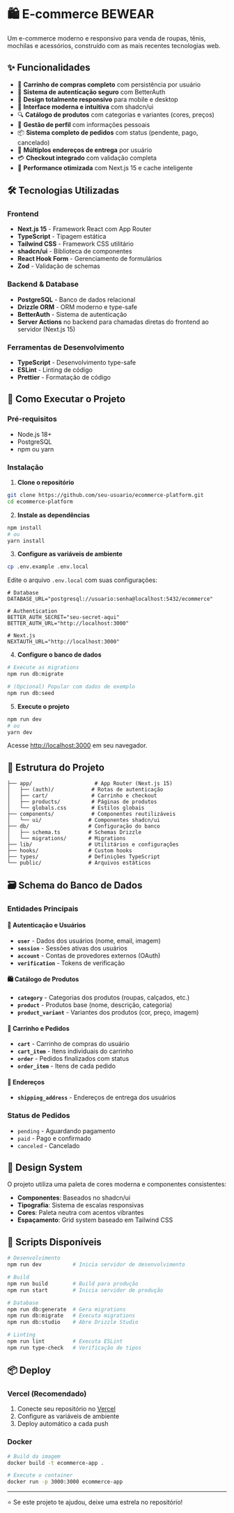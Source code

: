 # 🛍️ E-commerce BEWEAR

Um e-commerce moderno e responsivo para venda de roupas, tênis, mochilas e acessórios, construído com as mais recentes tecnologias web.

## ✨ Funcionalidades

- 🛒 **Carrinho de compras completo** com persistência por usuário
- 🔐 **Sistema de autenticação seguro** com BetterAuth
- 📱 **Design totalmente responsivo** para mobile e desktop
- 🎨 **Interface moderna e intuitiva** com shadcn/ui
- 🔍 **Catálogo de produtos** com categorias e variantes (cores, preços)
- 👤 **Gestão de perfil** com informações pessoais
- 📦 **Sistema completo de pedidos** com status (pendente, pago, cancelado)
- 📍 **Múltiplos endereços de entrega** por usuário
- 💳 **Checkout integrado** com validação completa
- 🚀 **Performance otimizada** com Next.js 15 e cache inteligente

## 🛠️ Tecnologias Utilizadas

### Frontend
- **Next.js 15** - Framework React com App Router
- **TypeScript** - Tipagem estática
- **Tailwind CSS** - Framework CSS utilitário
- **shadcn/ui** - Biblioteca de componentes
- **React Hook Form** - Gerenciamento de formulários
- **Zod** - Validação de schemas

### Backend & Database
- **PostgreSQL** - Banco de dados relacional
- **Drizzle ORM** - ORM moderno e type-safe
- **BetterAuth** - Sistema de autenticação
- **Server Actions** no backend para chamadas diretas do frontend ao servidor (Next.js 15)

### Ferramentas de Desenvolvimento
- **TypeScript** - Desenvolvimento type-safe
- **ESLint** - Linting de código
- **Prettier** - Formatação de código

## 🚀 Como Executar o Projeto

### Pré-requisitos

- Node.js 18+ 
- PostgreSQL
- npm ou yarn

### Instalação

1. **Clone o repositório**
```bash
git clone https://github.com/seu-usuario/ecommerce-platform.git
cd ecommerce-platform
```

2. **Instale as dependências**
```bash
npm install
# ou
yarn install
```

3. **Configure as variáveis de ambiente**
```bash
cp .env.example .env.local
```

Edite o arquivo `.env.local` com suas configurações:
```env
# Database
DATABASE_URL="postgresql://usuario:senha@localhost:5432/ecommerce"

# Authentication
BETTER_AUTH_SECRET="seu-secret-aqui"
BETTER_AUTH_URL="http://localhost:3000"

# Next.js
NEXTAUTH_URL="http://localhost:3000"
```

4. **Configure o banco de dados**
```bash
# Execute as migrations
npm run db:migrate

# (Opcional) Popular com dados de exemplo
npm run db:seed
```

5. **Execute o projeto**
```bash
npm run dev
# ou
yarn dev
```

Acesse [http://localhost:3000](http://localhost:3000) em seu navegador.

## 📁 Estrutura do Projeto

```
├── app/                    # App Router (Next.js 15)
│   ├── (auth)/            # Rotas de autenticação
│   ├── cart/              # Carrinho e checkout
│   ├── products/          # Páginas de produtos
│   └── globals.css        # Estilos globais
├── components/            # Componentes reutilizáveis
│   └── ui/               # Componentes shadcn/ui
├── db/                   # Configuração do banco
│   ├── schema.ts         # Schemas Drizzle
│   └── migrations/       # Migrations
├── lib/                  # Utilitários e configurações
├── hooks/                # Custom hooks
├── types/                # Definições TypeScript
└── public/               # Arquivos estáticos
```

## 🗃️ Schema do Banco de Dados

### Entidades Principais

#### 👤 **Autenticação e Usuários**
- **`user`** - Dados dos usuários (nome, email, imagem)
- **`session`** - Sessões ativas dos usuários  
- **`account`** - Contas de provedores externos (OAuth)
- **`verification`** - Tokens de verificação

#### 🛍️ **Catálogo de Produtos**
- **`category`** - Categorias dos produtos (roupas, calçados, etc.)
- **`product`** - Produtos base (nome, descrição, categoria)
- **`product_variant`** - Variantes dos produtos (cor, preço, imagem)

#### 🛒 **Carrinho e Pedidos**
- **`cart`** - Carrinho de compras do usuário
- **`cart_item`** - Itens individuais do carrinho
- **`order`** - Pedidos finalizados com status
- **`order_item`** - Itens de cada pedido

#### 📍 **Endereços**
- **`shipping_address`** - Endereços de entrega dos usuários

### Status de Pedidos
- `pending` - Aguardando pagamento
- `paid` - Pago e confirmado
- `canceled` - Cancelado

## 🎨 Design System

O projeto utiliza uma paleta de cores moderna e componentes consistentes:

- **Componentes**: Baseados no shadcn/ui
- **Tipografia**: Sistema de escalas responsivas
- **Cores**: Paleta neutra com acentos vibrantes
- **Espaçamento**: Grid system baseado em Tailwind CSS

## 🔧 Scripts Disponíveis

```bash
# Desenvolvimento
npm run dev          # Inicia servidor de desenvolvimento

# Build
npm run build        # Build para produção
npm run start        # Inicia servidor de produção

# Database
npm run db:generate  # Gera migrations
npm run db:migrate   # Executa migrations
npm run db:studio    # Abre Drizzle Studio

# Linting
npm run lint         # Executa ESLint
npm run type-check   # Verificação de tipos
```

## 📦 Deploy

### Vercel (Recomendado)

1. Conecte seu repositório no [Vercel](https://vercel.com)
2. Configure as variáveis de ambiente
3. Deploy automático a cada push

### Docker

```bash
# Build da imagem
docker build -t ecommerce-app .

# Execute o container
docker run -p 3000:3000 ecommerce-app
```
---

⭐ Se este projeto te ajudou, deixe uma estrela no repositório!
